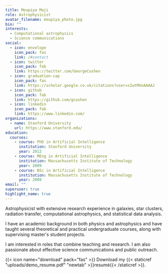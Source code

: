 ```yaml
---
title: Moupiya Maji
role: Astrophysicist
avatar_filename: moupiya_photo.jpg
bio: ""
interests:
  - Computational astrophysics
  - Science communications
social:
  - icon: envelope
    icon_pack: fas
    link: /#contact
  - icon: twitter
    icon_pack: fab
    link: https://twitter.com/GeorgeCushen
  - icon: graduation-cap
    icon_pack: fas
    link: https://scholar.google.co.uk/citations?user=sIwtMXoAAAAJ
  - icon: github
    icon_pack: fab
    link: https://github.com/gcushen
  - icon: linkedin
    icon_pack: fab
    link: https://www.linkedin.com/
organizations:
  - name: Stanford University
    url: https://www.stanford.edu/
education:
  courses:
    - course: PhD in Artificial Intelligence
      institution: Stanford University
      year: 2012
    - course: MEng in Artificial Intelligence
      institution: Massachusetts Institute of Technology
      year: 2009
    - course: BSc in Artificial Intelligence
      institution: Massachusetts Institute of Technology
      year: 2008
email: ""
superuser: true
highlight_name: true
---
```

Astrophysicist with extensive research experience in galaxies, star clusters, radiation transfer, computational astrophysics, and statistical data analysis. 

I have an academic background in both physics and astrophysics and have taught several theoretical and practical undergraduate courses, along with supervising master's student projects. 

I am interested in roles that combine teaching and research. I am also passionate about effective science communications and public outreach.

{{< icon name="download" pack="fas" >}} Download my {{< staticref "uploads/demo_resume.pdf" "newtab" >}}resumé{{< /staticref >}}.